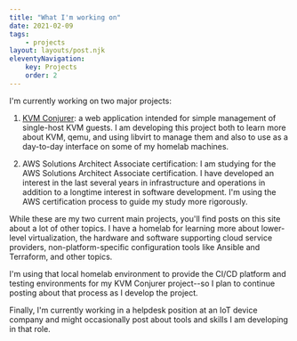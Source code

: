 ```yaml
---
title: "What I'm working on"
date: 2021-02-09
tags:
    - projects
layout: layouts/post.njk
eleventyNavigation:
    key: Projects
    order: 2
---
```


I'm currently working on two major projects:

1. [KVM Conjurer](https://github.com/tydar/kvm-conjurer): a web application intended for simple management of single-host KVM guests. I am developing this project both to learn more about KVM, qemu, and using libvirt to manage them and also to use as a day-to-day interface on some of my homelab machines.

2. AWS Solutions Architect Associate certification: I am studying for the AWS Solutions Architect Associate certification. I have developed an interest in the last several years in infrastructure and operations in addition to a longtime interest in software development. I'm using the AWS certification process to guide my study more rigorously.

While these are my two current main projects, you'll find posts on this site about a lot of other topics. I have a homelab for learning more about lower-level virtualization, the hardware and software supporting cloud service providers, non-platform-specific configuration tools like Ansible and Terraform, and other topics.

I'm using that local homelab environment to provide the CI/CD platform and testing environments for my KVM Conjurer project--so I plan to continue posting about that process as I develop the project.

Finally, I'm currently working in a helpdesk position at an IoT device company and might occasionally post about tools and skills I am developing in that role.
